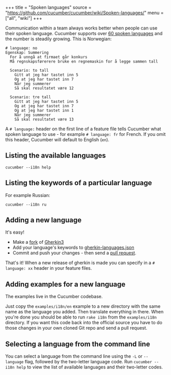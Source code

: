 +++
title = "Spoken languages"
source = "https://github.com/cucumber/cucumber/wiki/Spoken-languages/"
menu = ["all", "wiki"]
+++

Communication within a team always works better when people can use their spoken language. Cucumber supports over [60 spoken languages](https://github.com/cucumber/cucumber/blob/master/gherkin/gherkin-languages.json) and the number is steadily growing. This is Norwegian:

```gherkin
# language: no
Egenskap: Summering
  For å unngå at firmaet går konkurs
  Må regnskapsførerere bruke en regnemaskin for å legge sammen tall

  Scenario: to tall
    Gitt at jeg har tastet inn 5
    Og at jeg har tastet inn 7
    Når jeg summerer
    Så skal resultatet være 12

  Scenario: tre tall
    Gitt at jeg har tastet inn 5
    Og at jeg har tastet inn 7
    Og at jeg har tastet inn 1
    Når jeg summerer
    Så skal resultatet være 13
```

A `# language:` header on the first line of a feature file tells Cucumber what spoken language to use - for example `# language: fr` for French. If you omit this header, Cucumber will default to English (`en`).

## Listing the available languages

    cucumber --i18n help

## Listing the keywords of a particular language

For example Russian:

    cucumber --i18n ru

## Adding a new language

It's easy! 

* Make a [fork](https://help.github.com/articles/fork-a-repo/) of [Gherkin3](http://github.com/cucumber/gherkin3)
* Add your language's keywords to [gherkin-languages.json](https://github.com/cucumber/cucumber/blob/master/gherkin/gherkin-languages.json)
* Commit and push your changes - then send a [pull request](https://help.github.com/articles/using-pull-requests/).

That's it! When a new release of gherkin is made you can specify in a <code># language: xx</code> header in your feature files.

## Adding examples for a new language

The examples live in the Cucumber codebase.

Just copy the `examples/i18n/en` example to a new directory with the same name as the language you added. Then translate everything in there. When you're done you should be able to run `rake i18n` from the `examples/i18n` directory. If you want this code back into the official source you have to do those changes in your own cloned Git repo and send a pull request.

## Selecting a language from the command line

You can select a language from the command line using the `-L` or `--language` flag, followed by the two-letter language code. Run `cucumber --i18n help` to view the list of available languages and their two-letter codes.

